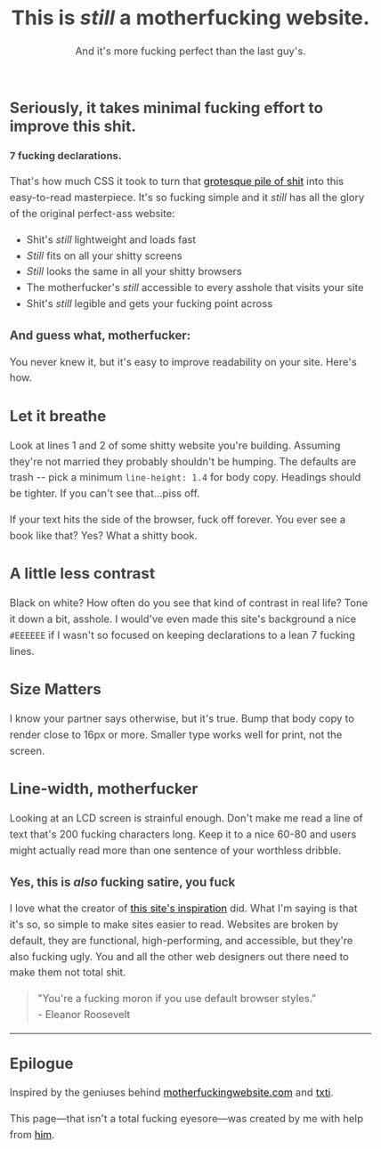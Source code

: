 <!DOCTYPE html>
<html>
<head>
	<meta charset="utf-8">
	<title>Better Motherfucking Website</title>
	<style type="text/css">
		body{margin:40px
		auto;max-width:650px;line-height:1.6;font-size:18px;color:#444;padding:010px}h1,h2,h3{line-height:1.2}
	</style>
</head>

<header>
	<h1>This is 
		<em>still</em> 
		a motherfucking website.
	</h1>
	<aside>And it's more fucking perfect than the last guy's.</aside>
</header>
<h2>Seriously, it takes minimal fucking effort to improve this shit.</h2>

<p>
	<strong>7 fucking declarations.</strong>
</p>

<p>
That's how much CSS it took to turn that 
<a href="http://motherfuckingwebsite.com/">grotesque pile of shit</a> into this easy-to-read masterpiece. It's so fucking simple and it 
<em>still</em> 
has all the glory of the original perfect-ass website:
</p>

<ul>
	<li>Shit's <em>still</em> lightweight and loads fast</li>
	<li><em>Still</em> fits on all your shitty screens</li>
	<li><em>Still</em> looks the same in all your shitty browsers</li>
	<li>The motherfucker's <em>still</em> accessible to every asshole that visits your site</li>
	<li>Shit's <em>still</em> legible and gets your fucking point across</li>
</ul>

<h3>And guess what, motherfucker:</h3>

<p>
You never knew it, but it's easy to improve readability on your site. Here's how.
</p>

<h2>Let it breathe</h2>
<p>
	Look at lines 1 and 2 of some shitty website you're building. Assuming they're not married they probably shouldn't be humping. The defaults are trash -- pick a minimum <code>line-height: 1.4</code> for body copy. Headings should be tighter. If you can't see that...piss off.
</p>

<p>
If your text hits the side of the browser, fuck off forever. You ever see a book like that? Yes? What a shitty book.
</p>

<h2>A little less contrast</h2>

<p>
Black on white? How often do you see that kind of contrast in real life? Tone it down a bit, asshole. I would've even made this site's background a nice <code>#EEEEEE</code> if I wasn't so focused on keeping declarations to a lean 7 fucking lines.
</p>

<h2>Size Matters</h2>

<p>
I know your partner says otherwise, but it's true. Bump that body copy to render close to 16px or more. Smaller type works well for print, not the screen.
</p>

<h2>Line-width, motherfucker</h2>

<p>
Looking at an LCD screen is strainful enough. Don't make me read a line of text that's 200 fucking characters long. Keep it to a nice 60-80 and users might actually read more than one sentence of your worthless dribble.
</p>

<h3>Yes, this is <em>also</em> fucking satire, you fuck</h3>

<p>
I love what the creator of <a href="http://motherfuckingwebsite.com/">this site's inspiration</a> did. What I'm saying is that it's so, so simple to make sites easier to read. Websites are broken by default, they are functional, high-performing, and accessible, but they're also fucking ugly. You and all the other web designers out there need to make them not total shit.
</p>

<blockquote>
	"You're a fucking moron if you use default browser styles."
<br>
- Eleanor Roosevelt
</blockquote>

<hr>

<h2>Epilogue</h2>

<p>
Inspired by the geniuses behind <a href="http://motherfuckingwebsite.com/">motherfuckingwebsite.com</a> and <a href="http://txti.es">txti</a>.
</p>

<p>
This page—that isn't a total fucking eyesore—was created by me with help from <a href="https://twitter.com/gabehammersmith">him</a>. 
</p>
<html>